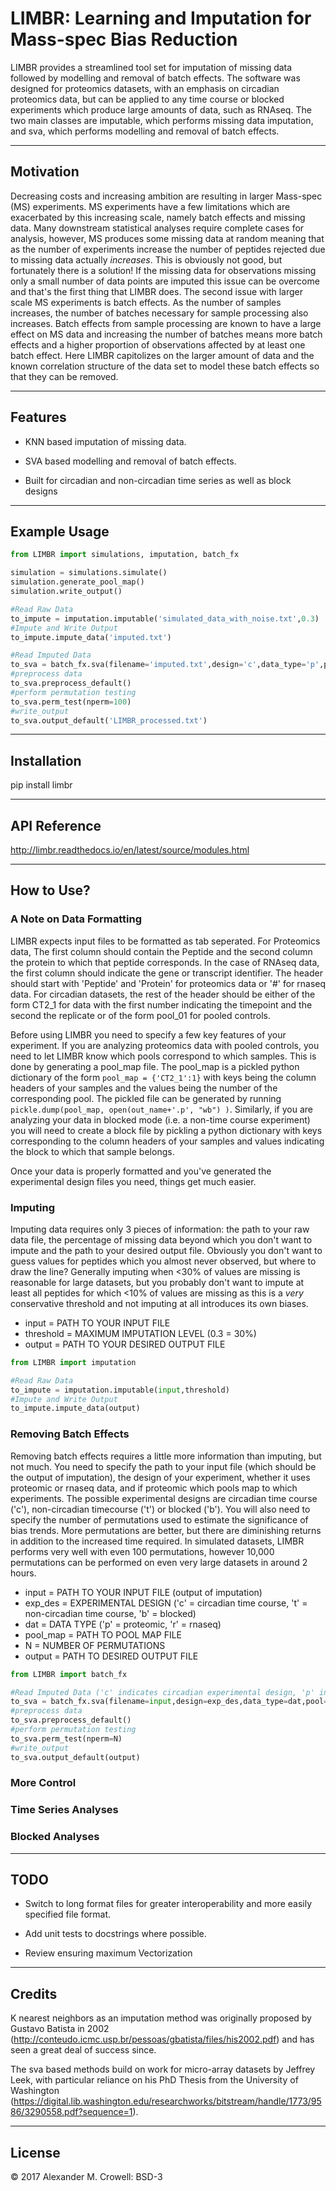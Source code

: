 LIMBR: Learning and Imputation for Mass-spec Bias Reduction
===========================================================

LIMBR provides a streamlined tool set for imputation of missing data followed by modelling and removal of batch effects.  The software was designed for proteomics datasets, with an emphasis on circadian 
proteomics data, but can be applied to any time course or blocked experiments which produce large amounts of data, such as RNAseq. The two main classes are imputable, which performs missing data imputation, and sva, which performs 
modelling and removal of batch effects.

----------
Motivation
----------

Decreasing costs and increasing ambition are resulting in larger Mass-spec (MS) experiments.  MS experiments have a few limitations which are exacerbated by this increasing scale, namely batch effects and missing data.  Many 
downstream statistical analyses require complete cases for analysis, however, MS produces some missing data at random meaning that as the number of experiments increase the number of peptides rejected due to missing data actually 
*increases*.  This is obviously not good, but fortunately there is a solution!  If the missing data for observations missing only a small number of data points are imputed this issue can be overcome and that's the first thing that 
LIMBR does.  The second issue with larger scale MS experiments is batch effects.  As the number of samples increases, the number of batches necessary for sample processing also increases.  Batch effects from sample processing are 
known to have a large effect on MS data and increasing the number of batches means more batch effects and a higher proportion of observations affected by at least one batch effect.  Here LIMBR capitolizes on the larger amount of 
data and the known correlation structure of the data set to model these batch effects so that they can be removed.

--------
Features
--------

* KNN based imputation of missing data.

* SVA based modelling and removal of batch effects.

* Built for circadian and non-circadian time series as well as block designs

-------------
Example Usage
-------------

```python
from LIMBR import simulations, imputation, batch_fx

simulation = simulations.simulate()
simulation.generate_pool_map()
simulation.write_output()

#Read Raw Data
to_impute = imputation.imputable('simulated_data_with_noise.txt',0.3)
#Impute and Write Output
to_impute.impute_data('imputed.txt')

#Read Imputed Data
to_sva = batch_fx.sva(filename='imputed.txt',design='c',data_type='p',pool='pool_map.p')
#preprocess data
to_sva.preprocess_default()
#perform permutation testing
to_sva.perm_test(nperm=100)
#write_output
to_sva.output_default('LIMBR_processed.txt')
```

------------
Installation
------------

pip install limbr

-------------
API Reference
-------------

http://limbr.readthedocs.io/en/latest/source/modules.html

-----------
How to Use?
-----------

### A Note on Data Formatting
LIMBR expects input files to be formatted as tab seperated.  For Proteomics data, The first column should contain the Peptide and the second column the protein to which that peptide corresponds.  In the case of RNAseq data, the first column should indicate the gene or transcript identifier.  The header should start with 'Peptide' and 'Protein' for proteomics data or '#' for rnaseq data.  For circadian datasets, the rest of the header should be either of the form CT2_1 for data with the first number indicating the timepoint and the second the replicate or of the form pool_01 for pooled controls.

Before using LIMBR you need to specify a few key features of your experiment.  If you are analyzing proteomics data with pooled controls, you need to let LIMBR know which pools correspond to which samples.  This is done by generating a pool_map file.  The pool_map is a pickled python dictionary of the form `pool_map = {'CT2_1':1}` with keys being the column headers of your samples and the values being the number of the corresponding pool.  The pickled file can be generated by running `pickle.dump(pool_map, open(out_name+'.p', "wb") )`.  Similarly, if you are analyzing your data in blocked mode (i.e. a non-time course experiment) you will need to create a block file by pickling a python dictionary with keys corresponding to the column headers of your samples and values indicating the block to which that sample belongs.

Once your data is properly formatted and you've generated the experimental design files you need, things get much easier.

### Imputing

Imputing data requires only 3 pieces of information: the path to your raw data file, the percentage of missing data beyond which you don't want to impute and the path to your desired output file.  Obviously you don't want to guess values for peptides which you almost never observed, but where to draw the line?  Generally imputing when <30% of values are missing is reasonable for large datasets, but you probably don't want to impute at least all peptides for which <10% of values are missing as this is a _very_ conservative threshold and not imputing at all introduces its own biases.

* input = PATH TO YOUR INPUT FILE
* threshold = MAXIMUM IMPUTATION LEVEL (0.3 = 30%)
* output = PATH TO YOUR DESIRED OUTPUT FILE

```python
from LIMBR import imputation

#Read Raw Data
to_impute = imputation.imputable(input,threshold)
#Impute and Write Output
to_impute.impute_data(output)
```

### Removing Batch Effects

Removing batch effects requires a little more information than imputing, but not much.  You need to specify the path to your input file (which should be the output of imputation), the design of your experiment, whether it uses proteomic or rnaseq data, and if proteomic which pools map to which experiments.  The possible experimental designs are circadian time course ('c'), non-circadian timecourse ('t') or blocked ('b').  You will also need to specify the number of permutations used to estimate the significance of bias trends.  More permutations are better, but there are diminishing returns in addition to the increased time required.  In simulated datasets, LIMBR performs very well with even 100 permutations, however 10,000 permutations can be performed on even very large datasets in around 2 hours.

* input = PATH TO YOUR INPUT FILE (output of imputation)
* exp_des = EXPERIMENTAL DESIGN ('c' = circadian time course, 't' = non-circadian time course, 'b' = blocked)
* dat = DATA TYPE ('p' = proteomic, 'r' = rnaseq)
* pool_map = PATH TO POOL MAP FILE 
* N = NUMBER OF PERMUTATIONS
* output = PATH TO DESIRED OUTPUT FILE

```python
from LIMBR import batch_fx

#Read Imputed Data ('c' indicates circadian experimental design, 'p' indicates proteomic data type)
to_sva = batch_fx.sva(filename=input,design=exp_des,data_type=dat,pool=pool_map)
#preprocess data
to_sva.preprocess_default()
#perform permutation testing
to_sva.perm_test(nperm=N)
#write_output
to_sva.output_default(output)
```

### More Control

### Time Series Analyses

### Blocked Analyses



----
TODO
----

* Switch to long format files for greater interoperability and more easily specified file format.

* Add unit tests to docstrings where possible.

* Review ensuring maximum Vectorization

-------
Credits
-------

K nearest neighbors as an imputation method was originally proposed by Gustavo Batista in 2002 (http://conteudo.icmc.usp.br/pessoas/gbatista/files/his2002.pdf) and has seen a great deal of success since.

The sva based methods build on work for micro-array datasets by Jeffrey Leek, with particular reliance on his PhD Thesis from the University of Washington (https://digital.lib.washington.edu/researchworks/bitstream/handle/1773/9586/3290558.pdf?sequence=1).

-------
License
-------

© 2017 Alexander M. Crowell: BSD-3
